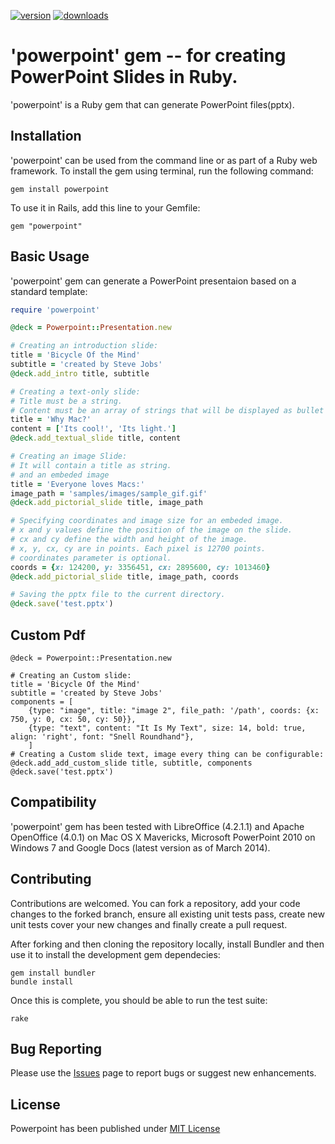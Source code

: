 [![version](https://badge.fury.io/rb/powerpoint.svg)](https://badge.fury.io/rb/powerpointk)
[![downloads](https://ruby-gem-downloads-badge.herokuapp.com/powerpoint?type=total&total_label=downloads)](https://ruby-gem-downloads-badge.herokuapp.com/powerpoint?type=total&total_label=downloads)

# 'powerpoint' gem -- for creating PowerPoint Slides in Ruby.

'powerpoint' is a Ruby gem that can generate PowerPoint files(pptx).

## Installation

'powerpoint' can be used from the command line or as part of a Ruby web framework. To install the gem using terminal, run the following command:

    gem install powerpoint

To use it in Rails, add this line to your Gemfile:

    gem "powerpoint"


## Basic Usage

'powerpoint' gem can generate a PowerPoint presentaion based on a standard template:

```ruby
require 'powerpoint'

@deck = Powerpoint::Presentation.new

# Creating an introduction slide:
title = 'Bicycle Of the Mind'
subtitle = 'created by Steve Jobs'
@deck.add_intro title, subtitle

# Creating a text-only slide:
# Title must be a string.
# Content must be an array of strings that will be displayed as bullet items.
title = 'Why Mac?'
content = ['Its cool!', 'Its light.']
@deck.add_textual_slide title, content

# Creating an image Slide:
# It will contain a title as string.
# and an embeded image
title = 'Everyone loves Macs:'
image_path = 'samples/images/sample_gif.gif'
@deck.add_pictorial_slide title, image_path

# Specifying coordinates and image size for an embeded image.
# x and y values define the position of the image on the slide.
# cx and cy define the width and height of the image.
# x, y, cx, cy are in points. Each pixel is 12700 points.
# coordinates parameter is optional.
coords = {x: 124200, y: 3356451, cx: 2895600, cy: 1013460}
@deck.add_pictorial_slide title, image_path, coords

# Saving the pptx file to the current directory.
@deck.save('test.pptx')
```

## Custom Pdf
```
@deck = Powerpoint::Presentation.new

# Creating an Custom slide:
title = 'Bicycle Of the Mind'
subtitle = 'created by Steve Jobs'
components = [
    {type: "image", title: "image 2", file_path: '/path', coords: {x: 750, y: 0, cx: 50, cy: 50}}, 
    {type: "text", content: "It Is My Text", size: 14, bold: true, align: 'right', font: "Snell Roundhand"},
    ]
# Creating a Custom slide text, image every thing can be configurable:
@deck.add_add_custom_slide title, subtitle, components
@deck.save('test.pptx')
```
  
## Compatibility

'powerpoint' gem has been tested with LibreOffice (4.2.1.1) and Apache OpenOffice (4.0.1) on Mac OS X Mavericks, Microsoft PowerPoint 2010 on Windows 7 and Google Docs (latest version as of March 2014).

## Contributing

Contributions are welcomed. You can fork a repository, add your code changes to the forked branch, ensure all existing unit tests pass, create new unit tests cover your new changes and finally create a pull request.

After forking and then cloning the repository locally, install Bundler and then use it to install the development gem dependecies:

    gem install bundler
    bundle install

Once this is complete, you should be able to run the test suite:

    rake


## Bug Reporting

Please use the [Issues](https://github.com/pythonicrubyist/powerpoint/issues) page to report bugs or suggest new enhancements.

## License

Powerpoint has been published under [MIT License](https://github.com/pythonicrubyist/powerpoint/blob/master/LICENSE.txt)
